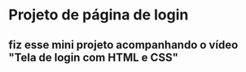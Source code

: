 # <h1> Projeto de página de login </h>

## fiz esse mini projeto acompanhando o vídeo "Tela de login com HTML e CSS" 

